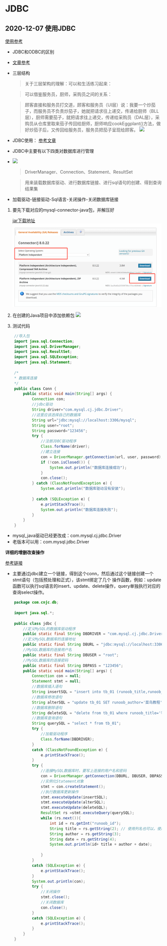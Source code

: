 # JDBC

## 2020-12-07 使用JDBC

[使用参考](https://www.runoob.com/w3cnote/jdbc-use-guide.html)

-   JDBC和ODBC的区别
-   [文章参考](https://www.cnblogs.com/yaochc/p/5745281.html)

-   三层结构

    >关于三层架构的理解：可以和生活练习起来：

    >可以借鉴服务员，厨师，采购员之间的关系：

    >顾客直接和服务员打交道，顾客和服务员（UI层）说：我要一个炒茄子，而服务员不负责炒茄子，她就把请求往上递交，传递给厨师（BLL层），厨师需要茄子，就把请求往上递交，传递给采购员（DAL层），采购员从仓库里取来茄子传回给厨师，厨师响应cookEggplant()方法，做好炒茄子后，又传回给服务员，服务员把茄子呈现给顾客。
![](https://www.runoob.com/wp-content/uploads/2018/08/1535337833-5407-1359192488-2953.png)



- JDBC使用：
  [参考文章](https://blog.csdn.net/qq_36172505/article/details/84102468)

- JDBC中主要有以下四类对数据库进行管理
- ![](https://i0.hdslb.com/bfs/article/64a9436e9d233fbe9ee3ca107aa6ae4f71b79eea.jpg@1106w_464h.webp)
    > DriverManager、Connection、Statement、ResultSet 

    >用来装载数据库驱动、进行数据库链接、进行sql语句的创建、得到查询结果集

-   加载驱动-链接驱动-Sql语言-关闭操作-关闭数据库链接
1. 要先下载对应的mysql-connector-java包，并解压好
   
   [jar下载地址](https://dev.mysql.com/downloads/connector/j/)
   ![](../photo/mysql_connector_java.png)

2. 在创建的Java项目中添加依赖包
   ![](https://img2018.cnblogs.com/blog/1562795/201906/1562795-20190603144520638-865876504.png)

3. 测试代码

```java
    //导入包
    import java.sql.Connection;
    import java.sql.DriverManager;
    import java.sql.ResultSet;
    import java.sql.SQLException;
    import java.sql.Statement;

    /*
    * 数据库连接
    */
    public class Conn {
        public static void main(String[] args) {
            Connection con;
            //jdbc驱动
            String driver="com.mysql.cj.jdbc.Driver";
            //这里应该选择自己的数据库
            String url="jdbc:mysql://localhost:3306/mysql";
            String user="root";
            String password="123456";
            try {
                //注册JDBC驱动程序
                Class.forName(driver);
                //建立连接
                con = DriverManager.getConnection(url, user, password);
                if (!con.isClosed()) {
                    System.out.println("数据库连接成功");
                }
                con.close();
            } catch (ClassNotFoundException e) {
                System.out.println("数据库驱动没有安装");

            } catch (SQLException e) {
                e.printStackTrace();
                System.out.println("数据库连接失败");
            }
        }
    }
```

- mysql_java驱动已经更改成：com.mysql.cj.jdbc.Driver
- 老版本可以用：com.mysql.jdbc.Driver

**详细的增删改查操作**

[参考链接](https://www.cnblogs.com/panchanggui/p/9672252.html)


-   主要通过jdbc建立一个链接，得到这个conn，然后通过这个链接创建一个stmt语句（包括预处理和正式），该stmt绑定了几个
    操作函数，例如：update函数可以执行sql语言的insert、update、delete操作，query单独执行对应的查询select操作。

```java
    package com.cnjc.db;

    import java.sql.*;

    public class jdbc {
        //定义MySQL的数据库驱动程序
        public static final String DBDRIVER = "com.mysql.cj.jdbc.Driver";
        //定义MySQL数据库的连接地址
        public static final String DBURL = "jdbc:mysql://localhost:3306/test";
        //MySQL数据库的连接用户名
        public static final String DBUSER = "root";
        //MySQL数据库的连接密码
        public static final String DBPASS = "123456";
        public static void main(String[] args) {
            Connection con = null;
            Statement stmt = null;
            //数据库插入语句
            String insertSQL = "insert into tb_01 (runoob_title,runoob_author,submission_date) values (\"学习C\",\"菜鸟教程\",NOW());";
            //数据库修改语句
            String alterSQL = "update tb_01 SET runoob_author='菜鸟教程' where runoob_id=5";
            //数据库删除语句
            String deleteSQL = "delete from tb_01 where runoob_title='学习C' ";
            //数据库查询语句
            String querySQL = "select * from tb_01";
            try {
                //加载驱动程序
                Class.forName(DBDRIVER);
            }
            catch (ClassNotFoundException e) {
                e.printStackTrace();
            }
            try {
                //连接MySQL数据库时，要写上连接的用户名和密码
                con = DriverManager.getConnection(DBURL, DBUSER, DBPASS);
                //实例化Statement对象
                stmt = con.createStatement();
                //执行数据库更新操作
                stmt.executeUpdate(insertSQL);
                stmt.executeUpdate(alterSQL);
                stmt.executeUpdate(deleteSQL);
                ResultSet rs =stmt.executeQuery(querySQL);
                while (rs.next()){
                    int id = rs.getInt("runoob_id");
                    String title = rs.getString(2); // 使用列名也可以，使用返回的第几个参数也可以
                    String author = rs.getString(3);
                    String date = rs.getString(4);
                    System.out.println(id+ title + author + date);

                }
            }
            catch (SQLException e) {
                e.printStackTrace();
            }
            System.out.println(con);
            try {
                //关闭操作
                stmt.close();
                //关闭数据库
                con.close();
            }
            catch (SQLException e) {
                e.printStackTrace();
            }
        }
    }
```
